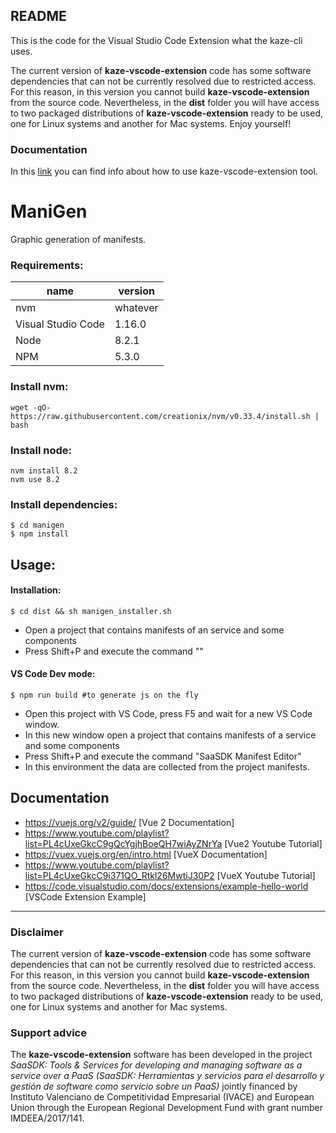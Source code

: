 ## README

This is the code for the Visual Studio Code Extension what the kaze-cli uses.

The current version of **kaze-vscode-extension** code has some software dependencies that can not be currently resolved due to restricted access. For this reason, in this version you cannot build **kaze-vscode-extension** from the source code. Nevertheless, in the **dist** folder you will have access to two packaged distributions of **kaze-vscode-extension** ready to be used, one for Linux systems and another for Mac systems. Enjoy yourself!

### Documentation

In this [link]() you can find info about how to use kaze-vscode-extension tool.

# ManiGen

Graphic generation of manifests.

### Requirements:

| name | version |
|------|---------|
| nvm  | whatever|
| Visual Studio Code | 1.16.0  |
| Node  | 8.2.1  |
| NPM  | 5.3.0  |


### Install nvm:

```console
wget -qO- https://raw.githubusercontent.com/creationix/nvm/v0.33.4/install.sh | bash
```

###  Install node:

```console
nvm install 8.2
nvm use 8.2
```

### Install dependencies:

```console
$ cd manigen
$ npm install
```
## Usage:
####  Installation:

```console
$ cd dist && sh manigen_installer.sh
```

* Open a project that contains manifests of an service and some components
* Press Shift+P and execute the command ""

#### VS Code Dev mode:
```console
$ npm run build #to generate js on the fly
```

* Open this project with VS Code, press F5 and wait for a new VS Code window. 
* In this new window open a project that contains manifests of a service and some components 
* Press Shift+P and execute the command "SaaSDK Manifest Editor"
* In this environment the data are collected from the project manifests.

## Documentation

* https://vuejs.org/v2/guide/  [Vue 2 Documentation]
* https://www.youtube.com/playlist?list=PL4cUxeGkcC9gQcYgjhBoeQH7wiAyZNrYa    [Vue2 Youtube Tutorial]
* https://vuex.vuejs.org/en/intro.html    [VueX Documentation]
* https://www.youtube.com/playlist?list=PL4cUxeGkcC9i371QO_Rtkl26MwtiJ30P2    [VueX Youtube Tutorial]
* https://code.visualstudio.com/docs/extensions/example-hello-world [VSCode Extension Example]
__________________________________________________________________________________________________


### Disclaimer

The current version of **kaze-vscode-extension** code has some software dependencies that can not be currently resolved due to restricted access. For this reason, in this version you cannot build **kaze-vscode-extension** from the source code. Nevertheless, in the **dist** folder you will have access to two packaged distributions of **kaze-vscode-extension** ready to be used, one for Linux systems and another for Mac systems.

### Support advice

The **kaze-vscode-extension** software has been developed in the project *SaaSDK: Tools & Services for developing and managing software as a service over a PaaS (SaaSDK: Herramientas y servicios para el desarrollo y gestión de software como servicio sobre un PaaS)* jointly financed by Instituto Valenciano de Competitividad Empresarial (IVACE) and European Union through the European Regional Development Fund with grant number IMDEEA/2017/141.